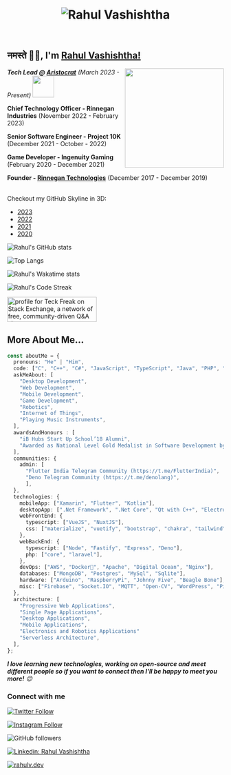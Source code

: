 <h1 align="center">
  <img src="https://raw.githubusercontent.com/rahul-vashishtha/rahul-vashishtha/master/name.svg" alt="Rahul Vashishtha" />
</h1>
<br/>
<h2>नमस्ते 🙏🏻, I'm <a href="https://rahulv.dev">Rahul Vashishtha!</a></h2>
<img align='right' src="https://media.giphy.com/media/M9gbBd9nbDrOTu1Mqx/giphy.gif" width="230" />

<p><em><b>Tech Lead @ <a href="https://aristocrat.com">Aristocrat</b></a> (March 2023 - Present) <img src="https://media.giphy.com/media/WUlplcMpOCEmTGBtBW/giphy.gif" width="50"> 
</em></p>
<p><b>Chief Technology Officer - Rinnegan Industries</b> (November 2022 - February 2023)</p>
<p><b>Senior Software Engineer - Project 10K </b> (December 2021 - October - 2022)</p>
<p><b>Game Developer - Ingenuity Gaming</b> (February 2020 - December 2021)</p>
<p><b>Founder - <a href="https://rinnegan.co">Rinnegan Technologies</a></b> (December 2017 - December 2019)</p>
<br />
Checkout my GitHub Skyline in 3D:
<ul>
  <li><a href="https://skyline.github.com/rahul-vashishtha/2023" target="_blank">2023</a> </li>
  <li><a href="https://skyline.github.com/rahul-vashishtha/2022" target="_blank">2022</a> </li>
  <li><a href="https://skyline.github.com/rahul-vashishtha/2021" target="_blank">2021</a> </li>
  <li><a href="https://skyline.github.com/rahul-vashishtha/2020" target="_blank">2020</a> </li>
</ul>

![Rahul's GitHub stats](https://gh-readme-stats.rahulv.dev/api?username=rahul-vashishtha&count_private=true&show_icons=true&theme=dark)

![Top Langs](https://gh-readme-stats.rahulv.dev/api/top-langs/?username=rahul-vashishtha&langs_count=10&count_private=true&layout=compact)

![Rahul's Wakatime stats](https://gh-readme-stats.rahulv.dev/api/wakatime?username=rahul_vashishtha&layout=compact&custom_title=Rahul%27s%20Wakatime%20Stats)

![Rahul's Code Streak](https://gh-streak-stats.rahulv.dev/?user=rahul-vashishtha&theme=dark&hide_border=true)

<a href="https://stackexchange.com/users/4429338"><img src="https://stackexchange.com/users/flair/4429338.png" width="208" height="58" alt="profile for Teck Freak on Stack Exchange, a network of free, community-driven Q&amp;A sites" title="profile for Teck Freak on Stack Exchange, a network of free, community-driven Q&amp;A sites"></a>

## More About Me...

```typescript
const aboutMe = {
  pronouns: "He" | "Him",
  code: ["C", "C++", "C#", "JavaScript", "TypeScript", "Java", "PHP", "Kotlin", "Rust"],
  askMeAbout: [
    "Desktop Development",
    "Web Development",
    "Mobile Development",
    "Game Development",
    "Robotics",
    "Internet of Things",
    "Playing Music Instruments",
  ],
  awardsAndHonours : [
    "iB Hubs Start Up School’18 Alumni",
    "Awarded as National Level Gold Medalist in Software Development by UP Council of Science & Technology in 2016",
  ],
  communities: {
    admin: [
      "Flutter India Telegram Community (https://t.me/FlutterIndia)",
      "Deno Telegram Community (https://t.me/denolang)",
      ],
  },
  technologies: {
    mobileApp: ["Xamarin", "Flutter", "Kotlin"],
    desktopApp: [".Net Framework", ".Net Core", "Qt with C++", "Electron", "NodeGUI"],
    webFrontEnd: {
      typescript: ["VueJS", "NuxtJS"],
      css: ["materialize", "vuetify", "bootstrap", "chakra", "tailwind"],
    },
    webBackEnd: {
      typescript: ["Node", "Fastify", "Express", "Deno"],
      php: ["core", "laravel"],
    },
    devOps: ["AWS", "Docker🐳", "Apache", "Digital Ocean", "Nginx"],
    databases: ["MongoDB", "Postgres", "MySql", "Sqlite"],
    hardware: ["Arduino", "RaspberryPi", "Johnny Five", "Beagle Bone"],
    misc: ["Firebase", "Socket.IO", "MQTT", "Open-CV", "WordPress", "PixiJS"],
  },
  architecture: [
    "Progressive Web Applications",
    "Single Page Applications",
    "Desktop Applications",
    "Mobile Applications",
    "Electronics and Robotics Applications"
    "Serverless Architecture",
  ],
};
```

<em><b>I love learning new technologies, working on open-source and meet different people so if you want to connect then I'll be happy to meet you more!</b> 😊</em>

### Connect with me

[![Twitter Follow](https://img.shields.io/twitter/follow/teckfreak01?label=Follow)](https://twitter.com/intent/follow?screen_name=teckfreak01)

[![Instagram Follow](https://img.shields.io/badge/Follow-Rahul%20Vashishtha-ff69b4?logo=instagram&style=social)](https://instagram.com/rahul.vashishtha_)

![GitHub followers](https://img.shields.io/github/followers/rahul-vashishtha?label=Follow&style=social)

[![Linkedin: Rahul Vashishtha](https://img.shields.io/badge/-Rahul%20Vashishtha-blue?style=flat-square&logo=Linkedin&logoColor=white&link=https://www.linkedin.com/in/rahul-vashishtha-726238b2/)](https://www.linkedin.com/in/rahul-vashishtha-726238b2/)

[![rahulv.dev](https://img.shields.io/badge/Website-46a2f1.svg?&style=flat-square&logo=Google-Chrome&logoColor=white&link=https://rahulv.dev/)](https://rahulv.dev/)
